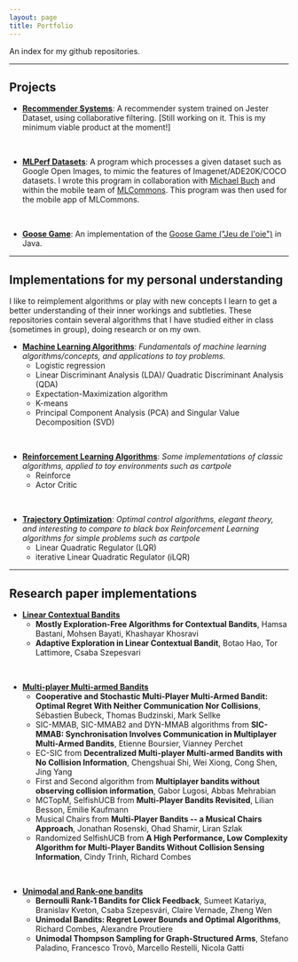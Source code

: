 ```yaml
---
layout: page
title: Portfolio
---
```


An index for my github repositories.

---

## Projects

* **[Recommender Systems](https://github.com/ctrnh/recommender_systems)**: A recommender system trained on Jester Dataset, using collaborative filtering. \[Still working on it. This is my minimum viable product at the moment!\]

<br />

* **[MLPerf Datasets](https://github.com/ctrnh/mlperf_mobile_datasets)**: A program which processes a given dataset such as Google Open Images, to mimic the features of Imagenet/ADE20K/COCO datasets. I wrote this program in collaboration with [Michael Buch](https://uk.linkedin.com/in/michael-buch-24441b9b) and within the mobile team of [MLCommons](https://mlcommons.org/en/). This program was then used for the mobile app of MLCommons. 

<br />

* **[Goose Game](https://github.com/ctrnh/goose_game)**: An implementation of the [Goose Game ("Jeu de l'oie")](https://en.wikipedia.org/wiki/Game_of_the_Goose) in Java.



----
## Implementations for my personal understanding
I like to reimplement algorithms or play with new concepts I learn to get a better understanding of their inner workings and subtleties. These repositories contain several algorithms that I have studied either in class (sometimes in group), doing research or on my own. 


* **[Machine Learning Algorithms](https://github.com/ctrnh/machine_learning_algorithms)**:
*Fundamentals of machine learning algorithms/concepts, and applications to toy problems.*
  - Logistic regression
  - Linear Discriminant Analysis (LDA)/ Quadratic Discriminant Analysis (QDA)
  - Expectation-Maximization algorithm
  - K-means
  - Principal Component Analysis (PCA) and Singular Value Decomposition (SVD)

<br />

* **[Reinforcement Learning Algorithms](https://github.com/ctrnh/reinforcement_learning_algorithms)**: *Some implementations of classic algorithms, applied to toy environments such as cartpole*
  - Reinforce
  - Actor Critic

<br />

* **[Trajectory Optimization](https://github.com/ctrnh/trajectory_optimization)**: *Optimal control algorithms, elegant theory, and interesting to compare to black box Reinforcement Learning algorithms for simple problems such as cartpole* 
  - Linear Quadratic Regulator (LQR)
  - iterative Linear Quadratic Regulator (iLQR)

---

## Research paper implementations

* **[Linear Contextual Bandits](https://github.com/ctrnh/LinearContextualBandits)**
  - **Mostly Exploration-Free Algorithms for Contextual Bandits**, Hamsa Bastani, Mohsen Bayati, Khashayar Khosravi 
  - **Adaptive Exploration in Linear Contextual Bandit**, Botao Hao, Tor Lattimore, Csaba Szepesvari 

<br />

* **[Multi-player Multi-armed Bandits](https://github.com/ctrnh/multi_player_multi_armed_bandit_algorithms)**
  - **Cooperative and Stochastic Multi-Player Multi-Armed Bandit: Optimal Regret With Neither Communication Nor Collisions**, Sébastien Bubeck, Thomas Budzinski, Mark Sellke 
  - SIC-MMAB, SIC-MMAB2 and DYN-MMAB algorithms from **SIC-MMAB: Synchronisation Involves Communication in Multiplayer Multi-Armed Bandits**, Etienne Boursier, Vianney Perchet
  - EC-SIC from **Decentralized Multi-player Multi-armed Bandits with No Collision Information**, Chengshuai Shi, Wei Xiong, Cong Shen, Jing Yang
  - First and Second algorithm from **Multiplayer bandits without observing collision information**, Gabor Lugosi, Abbas Mehrabian
  - MCTopM, SelfishUCB from **Multi-Player Bandits Revisited**, Lilian Besson, Emilie Kaufmann
  - Musical Chairs from **Multi-Player Bandits -- a Musical Chairs Approach**, Jonathan Rosenski, Ohad Shamir, Liran Szlak
  - Randomized SelfishUCB from **A High Performance, Low Complexity Algorithm for Multi-Player Bandits Without Collision Sensing Information**, Cindy Trinh, Richard Combes

<br />

* **[Unimodal and Rank-one bandits](https://github.com/ctrnh/rank1_bandits)** 
  - **Bernoulli Rank-1 Bandits for Click Feedback**, Sumeet Katariya, Branislav Kveton, Csaba Szepesvári, Claire Vernade, Zheng Wen
  - **Unimodal Bandits: Regret Lower Bounds and Optimal Algorithms**, Richard Combes, Alexandre Proutiere
  - **Unimodal Thompson Sampling for Graph-Structured Arms**, Stefano Paladino, Francesco Trovò, Marcello Restelli, Nicola Gatti
